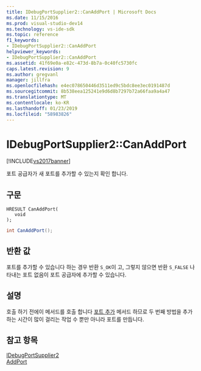 ```yaml
---
title: IDebugPortSupplier2::CanAddPort | Microsoft Docs
ms.date: 11/15/2016
ms.prod: visual-studio-dev14
ms.technology: vs-ide-sdk
ms.topic: reference
f1_keywords:
- IDebugPortSupplier2::CanAddPort
helpviewer_keywords:
- IDebugPortSupplier2::CanAddPort
ms.assetid: 41f69e0a-e82c-473d-8b7a-0c40fc5730fc
caps.latest.revision: 9
ms.author: gregvanl
manager: jillfra
ms.openlocfilehash: e4ec078650446d3511ed9c5bdc8ee3ec0191487d
ms.sourcegitcommit: 8b538eea125241e9d6d8b7297b72a66faa9a4a47
ms.translationtype: MT
ms.contentlocale: ko-KR
ms.lasthandoff: 01/23/2019
ms.locfileid: "58983826"
---
```

# <a name="idebugportsupplier2canaddport"></a>IDebugPortSupplier2::CanAddPort
[!INCLUDE[vs2017banner](../../../includes/vs2017banner.md)]

포트 공급자가 새 포트를 추가할 수 있는지 확인 합니다.  
  
## <a name="syntax"></a>구문  
  
```cpp#  
HRESULT CanAddPort(   
   void   
);  
```  
  
```csharp  
int CanAddPort();  
```  
  
## <a name="return-value"></a>반환 값  
 포트를 추가할 수 있습니다 하는 경우 반환 `S_OK`이 고, 그렇지 않으면 반환 `S_FALSE` 나타내는 포트 없음이 포트 공급자에 추가할 수 있습니다.  
  
## <a name="remarks"></a>설명  
 호출 하기 전에이 메서드를 호출 합니다 [포트 추가](../../../extensibility/debugger/reference/idebugportsupplier2-addport.md) 메서드 하므로 두 번째 방법을 추가 하는 시간이 많이 걸리는 작업 수 뿐만 아니라 포트를 만듭니다.  
  
## <a name="see-also"></a>참고 항목  
 [IDebugPortSupplier2](../../../extensibility/debugger/reference/idebugportsupplier2.md)   
 [AddPort](../../../extensibility/debugger/reference/idebugportsupplier2-addport.md)
